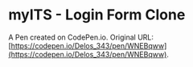 # myITS - Login Form Clone

A Pen created on CodePen.io. Original URL: [https://codepen.io/Delos_343/pen/WNEBqww](https://codepen.io/Delos_343/pen/WNEBqww).

